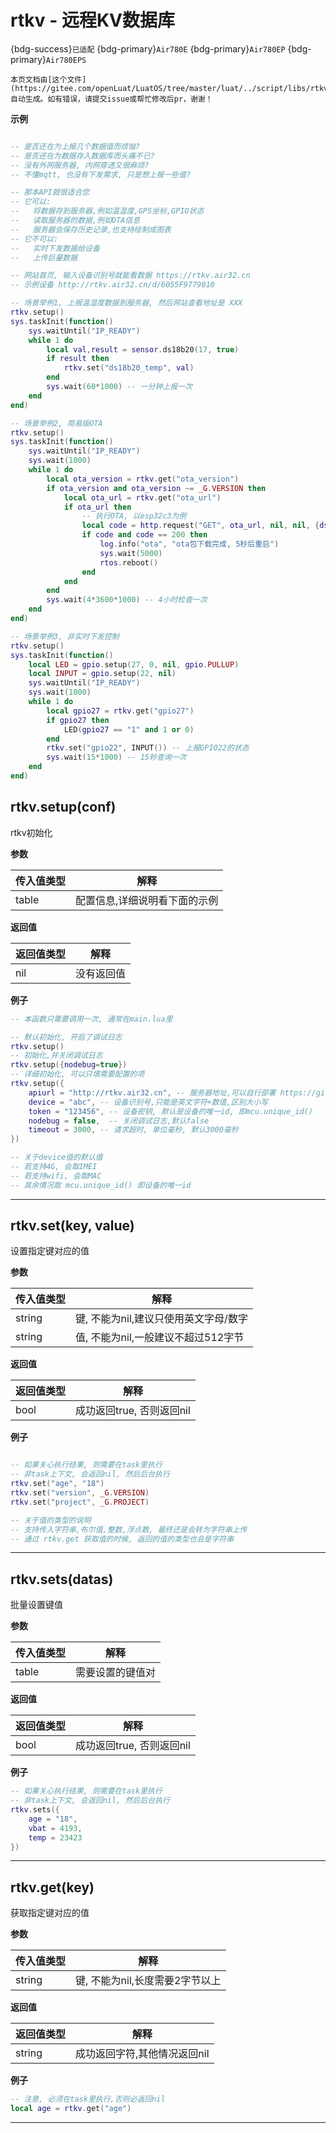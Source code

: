 # rtkv - 远程KV数据库

{bdg-success}`已适配` {bdg-primary}`Air780E` {bdg-primary}`Air780EP` {bdg-primary}`Air780EPS`

```{note}
本页文档由[这个文件](https://gitee.com/openLuat/LuatOS/tree/master/luat/../script/libs/rtkv.lua)自动生成。如有错误，请提交issue或帮忙修改后pr，谢谢！
```


**示例**

```lua

-- 是否还在为上报几个数据值而烦恼?
-- 是否还在为数据存入数据库而头痛不已?
-- 没有外网服务器, 内网穿透又很麻烦?
-- 不懂mqtt, 也没有下发需求, 只是想上报一些值?

-- 那本API就很适合您
-- 它可以:
--   将数据存到服务器,例如温湿度,GPS坐标,GPIO状态
--   读取服务器的数据,例如OTA信息
--   服务器会保存历史记录,也支持绘制成图表
-- 它不可以:
--   实时下发数据给设备
--   上传巨量数据

-- 网站首页, 输入设备识别号就能看数据 https://rtkv.air32.cn
-- 示例设备 http://rtkv.air32.cn/d/6055F9779010

-- 场景举例1, 上报温湿度数据到服务器, 然后网站查看地址是 XXX
rtkv.setup()
sys.taskInit(function()
    sys.waitUntil("IP_READY")
    while 1 do
        local val,result = sensor.ds18b20(17, true) 
        if result then
            rtkv.set("ds18b20_temp", val)
        end
        sys.wait(60*1000) -- 一分钟上报一次
    end
end)

-- 场景举例2, 简易版OTA
rtkv.setup()
sys.taskInit(function()
    sys.waitUntil("IP_READY")
    sys.wait(1000)
    while 1 do
        local ota_version = rtkv.get("ota_version")
        if ota_version and ota_version ~= _G.VERSION then
            local ota_url = rtkv.get("ota_url")
            if ota_url then
                -- 执行OTA, 以esp32c3为例
                local code = http.request("GET", ota_url, nil, nil, {dst="/update.bin"}).wait()
                if code and code == 200 then
                    log.info("ota", "ota包下载完成, 5秒后重启")
                    sys.wait(5000)
                    rtos.reboot()
                end
            end
        end
        sys.wait(4*3600*1000) -- 4小时检查一次
    end
end)

-- 场景举例3, 非实时下发控制
rtkv.setup()
sys.taskInit(function()
    local LED = gpio.setup(27, 0, nil, gpio.PULLUP)
    local INPUT = gpio.setup(22, nil)
    sys.waitUntil("IP_READY")
    sys.wait(1000)
    while 1 do
        local gpio27 = rtkv.get("gpio27")
        if gpio27 then
            LED(gpio27 == "1" and 1 or 0)
        end
        rtkv.set("gpio22", INPUT()) -- 上报GPIO22的状态
        sys.wait(15*1000) -- 15秒查询一次
    end
end)

```

## rtkv.setup(conf)



rtkv初始化

**参数**

|传入值类型|解释|
|-|-|
|table|配置信息,详细说明看下面的示例|

**返回值**

|返回值类型|解释|
|-|-|
|nil|没有返回值|

**例子**

```lua
-- 本函数只需要调用一次, 通常在main.lua里

-- 默认初始化, 开启了调试日志
rtkv.setup()
-- 初始化,并关闭调试日志
rtkv.setup({nodebug=true})
-- 详细初始化, 可以只填需要配置的项
rtkv.setup({
    apiurl = "http://rtkv.air32.cn", -- 服务器地址,可以自行部署 https://gitee.com/openLuat/luatos-service-rtkv
    device = "abc", -- 设备识别号,只能是英文字符+数值,区别大小写
    token = "123456", -- 设备密钥, 默认是设备的唯一id, 即mcu.unique_id()
    nodebug = false,  -- 关闭调试日志,默认false
    timeout = 3000, -- 请求超时, 单位毫秒, 默认3000毫秒
})

-- 关于device值的默认值
-- 若支持4G, 会取IMEI
-- 若支持wifi, 会取MAC
-- 其余情况取 mcu.unique_id() 即设备的唯一id

```

---

## rtkv.set(key, value)



设置指定键对应的值

**参数**

|传入值类型|解释|
|-|-|
|string|键, 不能为nil,建议只使用英文字母/数字|
|string|值, 不能为nil,一般建议不超过512字节|

**返回值**

|返回值类型|解释|
|-|-|
|bool|成功返回true, 否则返回nil|

**例子**

```lua

-- 如果关心执行结果, 则需要在task里执行
-- 非task上下文, 会返回nil, 然后后台执行
rtkv.set("age", "18")
rtkv.set("version", _G.VERSION)
rtkv.set("project", _G.PROJECT)

-- 关于值的类型的说明
-- 支持传入字符串,布尔值,整数,浮点数, 最终还是会转为字符串上传
-- 通过 rtkv.get 获取值的时候, 返回的值的类型也会是字符串

```

---

## rtkv.sets(datas)



批量设置键值

**参数**

|传入值类型|解释|
|-|-|
|table|需要设置的键值对|

**返回值**

|返回值类型|解释|
|-|-|
|bool|成功返回true, 否则返回nil|

**例子**

```lua
-- 如果关心执行结果, 则需要在task里执行
-- 非task上下文, 会返回nil, 然后后台执行
rtkv.sets({
    age = "18",
    vbat = 4193,
    temp = 23423
})

```

---

## rtkv.get(key)



获取指定键对应的值

**参数**

|传入值类型|解释|
|-|-|
|string|键, 不能为nil,长度需要2字节以上|

**返回值**

|返回值类型|解释|
|-|-|
|string|成功返回字符,其他情况返回nil|

**例子**

```lua
-- 注意, 必须在task里执行,否则必返回nil
local age = rtkv.get("age")

```

---

